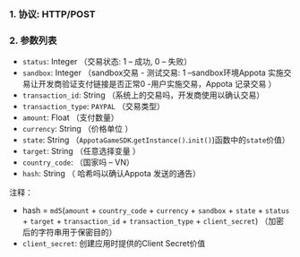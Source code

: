 ### 1. 协议: HTTP/POST
### 2. 参数列表
* `status`: Integer （交易状态: 1 – 成功, 0 – 失败）
* `sandbox`: Integer （sandbox交易 - 测试交易: 1 –sandbox环境Appota 实施交易让开发商验证支付链接是否正常0 -用户实施交易，Appota 记录交易 ）
* `transaction_id`: String （系统上的交易吗，开发商使用以确认交易）
* `transaction_type`: `PAYPAL` （交易类型） 
* `amount`: Float （支付数量）
* `currency`: String （价格单位 ）
* `state`: String （`AppotaGameSDK`.`getInstance()`.`init()`)函数中的`state`价值）
* `target`: String （任意选择变量  ）
* `country_code`: （国家吗 – VN）
* `hash`: String （ 哈希吗以确认Appota 发送的通告）


注释：
* hash = `md5`(`amount` + `country_code` + `currency` + `sandbox` + `state` + `status` + `target` + `transaction_id` + `transaction_type` + `client_secret`)
（加密后的字符串用于保密目的）
* `client_secret`: 创建应用时提供的Client Secret价值
